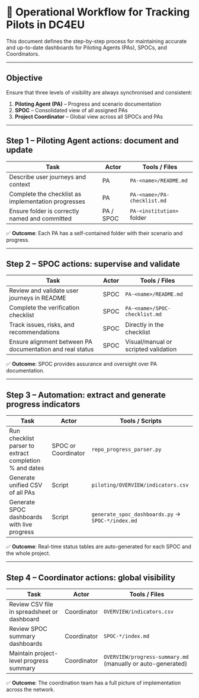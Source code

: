# 🧭 Operational Workflow for Tracking Pilots in DC4EU

This document defines the step-by-step process for maintaining accurate and up-to-date dashboards for Piloting Agents (PAs), SPOCs, and Coordinators.

---

## Objective

Ensure that three levels of visibility are always synchronised and consistent:

1. **Piloting Agent (PA)** – Progress and scenario documentation
2. **SPOC** – Consolidated view of all assigned PAs
3. **Project Coordinator** – Global view across all SPOCs and PAs

---

## Step 1 – Piloting Agent actions: document and update

| Task | Actor | Tools / Files |
|------|-------|----------------|
| Describe user journeys and context | PA | `PA-<name>/README.md` |
| Complete the checklist as implementation progresses | PA | `PA-<name>/PA-checklist.md` |
| Ensure folder is correctly named and committed | PA / SPOC | `PA-<institution>` folder |

✅ **Outcome**: Each PA has a self-contained folder with their scenario and progress.

---

## Step 2 – SPOC actions: supervise and validate

| Task | Actor | Tools / Files |
|------|-------|----------------|
| Review and validate user journeys in README | SPOC | `PA-<name>/README.md` |
| Complete the verification checklist | SPOC | `PA-<name>/SPOC-checklist.md` |
| Track issues, risks, and recommendations | SPOC | Directly in the checklist |
| Ensure alignment between PA documentation and real status | SPOC | Visual/manual or scripted validation |

✅ **Outcome**: SPOC provides assurance and oversight over PA documentation.

---

## Step 3 – Automation: extract and generate progress indicators

| Task | Actor | Tools / Scripts |
|------|-------|------------------|
| Run checklist parser to extract completion % and dates | SPOC or Coordinator | `repo_progress_parser.py` |
| Generate unified CSV of all PAs | Script | `piloting/OVERVIEW/indicators.csv` |
| Generate SPOC dashboards with live progress | Script | `generate_spoc_dashboards.py` → `SPOC-*/index.md` |

✅ **Outcome**: Real-time status tables are auto-generated for each SPOC and the whole project.

---

## Step 4 – Coordinator actions: global visibility

| Task | Actor | Tools / Files |
|------|-------|----------------|
| Review CSV file in spreadsheet or dashboard | Coordinator | `OVERVIEW/indicators.csv` |
| Review SPOC summary dashboards | Coordinator | `SPOC-*/index.md` |
| Maintain project-level progress summary | Coordinator | `OVERVIEW/progress-summary.md` (manually or auto-generated) |

✅ **Outcome**: The coordination team has a full picture of implementation across the network.


